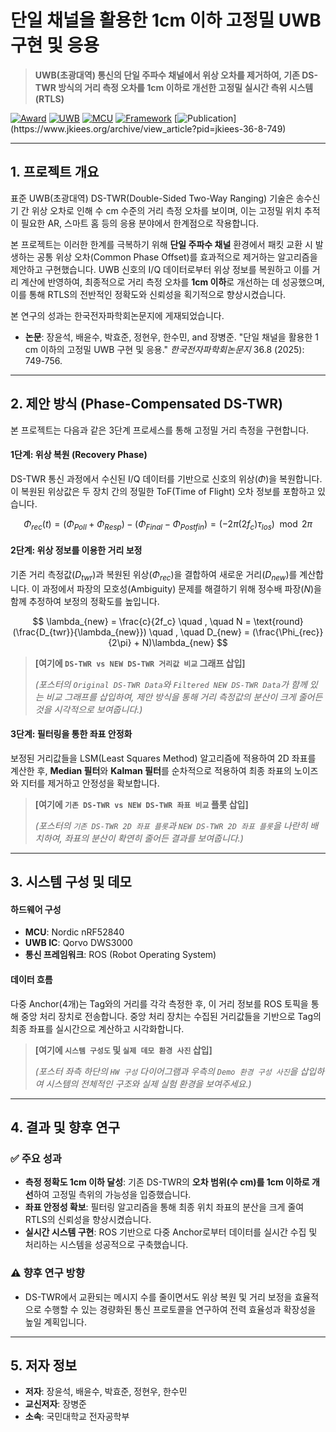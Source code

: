 # 단일 채널을 활용한 1cm 이하 고정밀 UWB 구현 및 응용

> **UWB(초광대역) 통신의 단일 주파수 채널에서 위상 오차를 제거하여, 기존 DS-TWR 방식의 거리 측정 오차를 1cm 이하로 개선한 고정밀 실시간 측위 시스템(RTLS)**

[![Award](https://img.shields.io/badge/Award-전자파학회%20동상-orange)]()
[![UWB](https://img.shields.io/badge/UWB-DW3000-blue)](https://www.qorvo.com/products/p/DW3000)
[![MCU](https://img.shields.io/badge/MCU-nRF52840-green)](https://www.nordicsemi.com/products/nrf52840)
[![Framework](https://img.shields.io/badge/Framework-ROS-lightgrey)](https://www.ros.org/)
[![Publication](https://img.shields.io/badge/Publication-KIEES-_337-43B_)](https://www.jkiees.org/archive/view_article?pid=jkiees-36-8-749)

---

## 1. 프로젝트 개요

표준 UWB(초광대역) DS-TWR(Double-Sided Two-Way Ranging) 기술은 송수신기 간 위상 오차로 인해 수 cm 수준의 거리 측정 오차를 보이며, 이는 고정밀 위치 추적이 필요한 AR, 스마트 홈 등의 응용 분야에서 한계점으로 작용합니다.

본 프로젝트는 이러한 한계를 극복하기 위해 **단일 주파수 채널** 환경에서 패킷 교환 시 발생하는 공통 위상 오차(Common Phase Offset)를 효과적으로 제거하는 알고리즘을 제안하고 구현했습니다. UWB 신호의 I/Q 데이터로부터 위상 정보를 복원하고 이를 거리 계산에 반영하여, 최종적으로 거리 측정 오차를 **1cm 이하**로 개선하는 데 성공했으며, 이를 통해 RTLS의 전반적인 정확도와 신뢰성을 획기적으로 향상시켰습니다.

본 연구의 성과는 한국전자파학회논문지에 게재되었습니다.

* **논문**: 장윤석, 배윤수, 박효준, 정현우, 한수민, and 장병준. "단일 채널을 활용한 1 cm 이하의 고정밀 UWB 구현 및 응용." *한국전자파학회논문지* 36.8 (2025): 749-756.

---

## 2. 제안 방식 (Phase-Compensated DS-TWR)

본 프로젝트는 다음과 같은 3단계 프로세스를 통해 고정밀 거리 측정을 구현합니다.

#### 1단계: 위상 복원 (Recovery Phase)
DS-TWR 통신 과정에서 수신된 I/Q 데이터를 기반으로 신호의 위상($\Phi$)을 복원합니다. 이 복원된 위상값은 두 장치 간의 정밀한 ToF(Time of Flight) 오차 정보를 포함하고 있습니다.

$$
\Phi_{rec}(t) = (\Phi_{Poll} + \Phi_{Resp}) - (\Phi_{Final} - \Phi_{Post fin}) = (-2\pi(2f_c)\tau_{los}) \mod 2\pi 
$$

#### 2단계: 위상 정보를 이용한 거리 보정
기존 거리 측정값($D_{twr}$)과 복원된 위상($\Phi_{rec}$)을 결합하여 새로운 거리($D_{new}$)를 계산합니다. 이 과정에서 파장의 모호성(Ambiguity) 문제를 해결하기 위해 정수배 파장($N$)을 함께 추정하여 보정의 정확도를 높입니다.

$$
\lambda_{new} = \frac{c}{2f_c} \quad , \quad N = \text{round}(\frac{D_{twr}}{\lambda_{new}}) \quad , \quad D_{new} = (\frac{\Phi_{rec}}{2\pi} + N)\lambda_{new}
$$

> **[여기에 `DS-TWR vs NEW DS-TWR 거리값 비교` 그래프 삽입]**
>
> *(포스터의 `Original DS-TWR Data`와 `Filtered NEW DS-TWR Data`가 함께 있는 비교 그래프를 삽입하여, 제안 방식을 통해 거리 측정값의 분산이 크게 줄어든 것을 시각적으로 보여줍니다.)*

#### 3단계: 필터링을 통한 좌표 안정화
보정된 거리값들을 LSM(Least Squares Method) 알고리즘에 적용하여 2D 좌표를 계산한 후, **Median 필터**와 **Kalman 필터**를 순차적으로 적용하여 최종 좌표의 노이즈와 지터를 제거하고 안정성을 확보합니다.

> **[여기에 `기존 DS-TWR vs NEW DS-TWR 좌표 비교` 플롯 삽입]**
>
> *(포스터의 `기존 DS-TWR 2D 좌표 플롯`과 `NEW DS-TWR 2D 좌표 플롯`을 나란히 배치하여, 좌표의 분산이 확연히 줄어든 결과를 보여줍니다.)*

---

## 3. 시스템 구성 및 데모

#### 하드웨어 구성
-   **MCU**: Nordic nRF52840
-   **UWB IC**: Qorvo DWS3000
-   **통신 프레임워크**: ROS (Robot Operating System)

#### 데이터 흐름
다중 Anchor(4개)는 Tag와의 거리를 각각 측정한 후, 이 거리 정보를 ROS 토픽을 통해 중앙 처리 장치로 전송합니다. 중앙 처리 장치는 수집된 거리값들을 기반으로 Tag의 최종 좌표를 실시간으로 계산하고 시각화합니다.

> **[여기에 `시스템 구성도` 및 `실제 데모 환경 사진` 삽입]**
>
> *(포스터 좌측 하단의 `HW 구성` 다이어그램과 우측의 `Demo 환경 구성 사진`을 삽입하여 시스템의 전체적인 구조와 실제 실험 환경을 보여주세요.)*

---

## 4. 결과 및 향후 연구

### ✅ 주요 성과
-   **측정 정확도 1cm 이하 달성**: 기존 DS-TWR의 **오차 범위(수 cm)를 1cm 이하로 개선**하여 고정밀 측위의 가능성을 입증했습니다.
-   **좌표 안정성 확보**: 필터링 알고리즘을 통해 최종 위치 좌표의 분산을 크게 줄여 RTLS의 신뢰성을 향상시켰습니다.
-   **실시간 시스템 구현**: ROS 기반으로 다중 Anchor로부터 데이터를 실시간 수집 및 처리하는 시스템을 성공적으로 구축했습니다.

### ⚠️ 향후 연구 방향
-   DS-TWR에서 교환되는 메시지 수를 줄이면서도 위상 복원 및 거리 보정을 효율적으로 수행할 수 있는 경량화된 통신 프로토콜을 연구하여 전력 효율성과 확장성을 높일 계획입니다.

---

## 5. 저자 정보

-   **저자**: 장윤석, 배윤수, 박효준, 정현우, 한수민
-   **교신저자**: 장병준
-   **소속**: 국민대학교 전자공학부